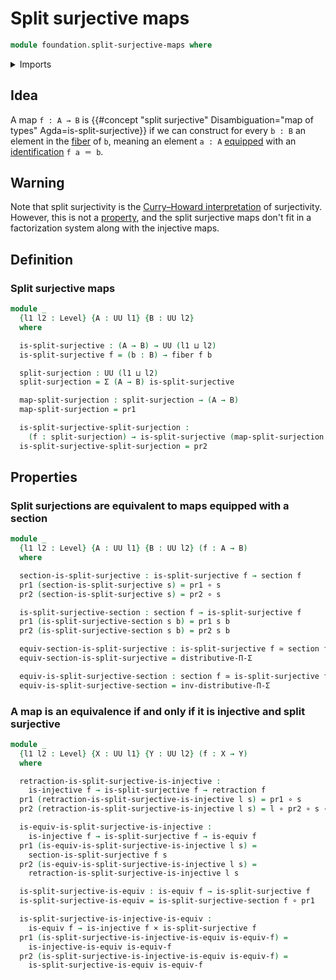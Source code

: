 # Split surjective maps

```agda
module foundation.split-surjective-maps where
```

<details><summary>Imports</summary>

```agda
open import foundation.dependent-pair-types
open import foundation.universe-levels

open import foundation-core.cartesian-product-types
open import foundation-core.equivalences
open import foundation-core.fibers-of-maps
open import foundation-core.function-types
open import foundation-core.injective-maps
open import foundation-core.retractions
open import foundation-core.sections
open import foundation-core.type-theoretic-principle-of-choice
```

</details>

## Idea

A map `f : A → B` is
{{#concept "split surjective" Disambiguation="map of types" Agda=is-split-surjective}}
if we can construct for every `b : B` an element in the
[fiber](foundation-core.fibers-of-maps.md) of `b`, meaning an element `a : A`
[equipped](foundation.structure.md) with an
[identification](foundation-core.identity-types.md) `f a ＝ b`.

## Warning

Note that split surjectivity is the
[Curry–Howard interpretation](https://en.wikipedia.org/wiki/Curry–Howard_correspondence)
of surjectivity. However, this is not a
[property](foundation-core.propositions.md), and the split surjective maps don't
fit in a factorization system along with the injective maps.

## Definition

### Split surjective maps

```agda
module _
  {l1 l2 : Level} {A : UU l1} {B : UU l2}
  where

  is-split-surjective : (A → B) → UU (l1 ⊔ l2)
  is-split-surjective f = (b : B) → fiber f b

  split-surjection : UU (l1 ⊔ l2)
  split-surjection = Σ (A → B) is-split-surjective

  map-split-surjection : split-surjection → (A → B)
  map-split-surjection = pr1

  is-split-surjective-split-surjection :
    (f : split-surjection) → is-split-surjective (map-split-surjection f)
  is-split-surjective-split-surjection = pr2
```

## Properties

### Split surjections are equivalent to maps equipped with a section

```agda
module _
  {l1 l2 : Level} {A : UU l1} {B : UU l2} (f : A → B)
  where

  section-is-split-surjective : is-split-surjective f → section f
  pr1 (section-is-split-surjective s) = pr1 ∘ s
  pr2 (section-is-split-surjective s) = pr2 ∘ s

  is-split-surjective-section : section f → is-split-surjective f
  pr1 (is-split-surjective-section s b) = pr1 s b
  pr2 (is-split-surjective-section s b) = pr2 s b

  equiv-section-is-split-surjective : is-split-surjective f ≃ section f
  equiv-section-is-split-surjective = distributive-Π-Σ

  equiv-is-split-surjective-section : section f ≃ is-split-surjective f
  equiv-is-split-surjective-section = inv-distributive-Π-Σ
```

### A map is an equivalence if and only if it is injective and split surjective

```agda
module _
  {l1 l2 : Level} {X : UU l1} {Y : UU l2} (f : X → Y)
  where

  retraction-is-split-surjective-is-injective :
    is-injective f → is-split-surjective f → retraction f
  pr1 (retraction-is-split-surjective-is-injective l s) = pr1 ∘ s
  pr2 (retraction-is-split-surjective-is-injective l s) = l ∘ pr2 ∘ s ∘ f

  is-equiv-is-split-surjective-is-injective :
    is-injective f → is-split-surjective f → is-equiv f
  pr1 (is-equiv-is-split-surjective-is-injective l s) =
    section-is-split-surjective f s
  pr2 (is-equiv-is-split-surjective-is-injective l s) =
    retraction-is-split-surjective-is-injective l s

  is-split-surjective-is-equiv : is-equiv f → is-split-surjective f
  is-split-surjective-is-equiv = is-split-surjective-section f ∘ pr1

  is-split-surjective-is-injective-is-equiv :
    is-equiv f → is-injective f × is-split-surjective f
  pr1 (is-split-surjective-is-injective-is-equiv is-equiv-f) =
    is-injective-is-equiv is-equiv-f
  pr2 (is-split-surjective-is-injective-is-equiv is-equiv-f) =
    is-split-surjective-is-equiv is-equiv-f
```
